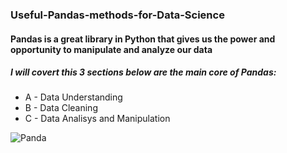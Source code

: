### Useful-Pandas-methods-for-Data-Science

#### Pandas is a great library in Python that gives us the power and opportunity to manipulate and analyze our data 
#####  I will covert this 3 sections below are the main core of Pandas:
  - A - Data Understanding
  - B - Data Cleaning
  - C - Data Analisys and Manipulation
  
![Panda]([[https://www.earth.com/news/group-the-giant-panda-is-no-longer-endangered/](https://cdn.filestackcontent.com/GgTFAbNTtiA09pWpwLAz](https://media.tacdn.com/media/attractions-splice-spp-674x446/0b/27/73/6a.jpg)))
